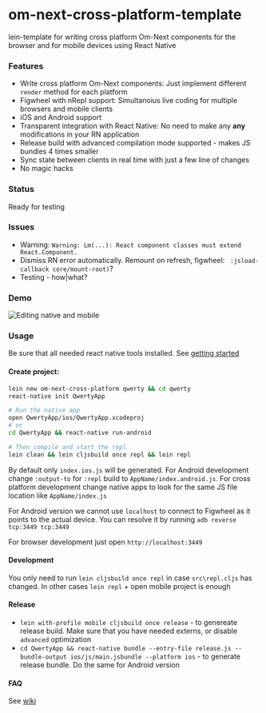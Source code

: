 # om-next-cross-platform-template

lein-template for writing cross platform Om-Next components for the browser and for mobile devices using React Native

### Features

- Write cross platform Om-Next components: Just implement different `render` method for each platform
- Figwheel with nRepl support: Simultanoius live coding for multiple browsers and mobile clients
- iOS and Android support
- Transparent integration with React Native: No need to make any **any** modifications in your RN application
- Release build with advanced compilation mode supported - makes JS bundles 4 times smaller
- Sync state between clients in real time with just a few line of changes
- No magic hacks

### Status

Ready for testing

### Issues

- Warning: `Warning: Lm(...): React component classes must extend React.Component.`
- Dismiss RN error automatically. Remount on refresh, figwheel: ` :jsload-callback core/mount-root)`?
- Testing - how|what?

### Demo

![Editing native and mobile](om-next-cross-platform-demo.gif)


### Usage

Be sure that all needed react native tools installed. See [getting started](http://facebook.github.io/react-native/docs/getting-started.html)

#### Create project:

``` bash
lein new om-next-cross-platform qwerty && cd qwerty
react-native init QwertyApp

# Run the native app
open QwertyApp/ios/QwertyApp.xcodeproj
# or
cd QwertyApp && react-native run-android

# Then compile and start the repl
lein clean && lein cljsbuild once repl && lein repl
```

By default only `index.ios.js` will be generated. For Android development change `:output-to` for `:repl` build to `AppName/index.android.js`. For cross platform development change native apps to look for the same JS file location like `AppName/index.js`

For Android version we cannot use `localhost` to connect to Figwheel as it points to the actual device. You can resolve it by running `adb reverse tcp:3449 tcp:3449`

For browser development just open `http://localhost:3449`

#### Development

You only need to run `lein cljsbuild once repl` in case `src\repl.cljs` has changed. In other cases `lein repl` + open mobile project is enough

#### Release

- `lein with-profile mobile cljsbuild once release` - to genereate release build. Make sure that you have needed externs, or disable `advanced` optimization
- `cd QwertyApp && react-native bundle --entry-file release.js --bundle-output ios/js/main.jsbundle --platform ios` - to generate release bundle. Do the same for Android version

#### FAQ

See [wiki](https://github.com/artemyarulin/om-next-cross-platform-template/wiki)
